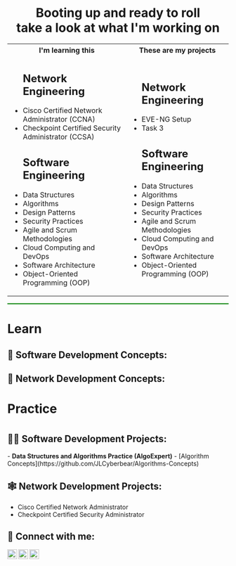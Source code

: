 <h1 align="center">Booting up and ready to roll<br>take a look at what I'm working on</h1>


<!--
  <br/><a href="https://github.com/JLCyberbear">Programmer</a>, 
  <a href="https://www.linkedin.com/in/joselrico/">Cybersecurity Professional</a>, 
  <a href="https://www.youtube.com/@JRCybertek">YouTuber</a>
-->
<div align="center">
<table>
  <tr>
    <th>I'm learning this</th>
    <th>These are my projects</th>
  </tr>
  <tr>
    <td>
      <ul>
        <h2>Network Engineering</h2>
        <li>Cisco Certified Network Administrator (CCNA)</li>
        <li>Checkpoint Certified Security Administrator (CCSA)</li>
      </ul>
      <ul>
        <h2>Software Engineering</h2>
        <li>Data Structures</li>
        <li>Algorithms</li>
        <li>Design Patterns</li>
        <li>Security Practices</li>
        <li>Agile and Scrum Methodologies</li>
        <li>Cloud Computing and DevOps</li>
        <li>Software Architecture</li>
        <li>Object-Oriented Programming (OOP)</li>
        </ul>
    </td>
    <td>
      <ul>
        <h2>Network Engineering</h2>
        <li>EVE-NG Setup</li>
        <li>Task 3</li>
        <h2>Software Engineering</h2>
        <li>Data Structures</li>
        <li>Algorithms</li>
        <li>Design Patterns</li>
        <li>Security Practices</li>
        <li>Agile and Scrum Methodologies</li>
        <li>Cloud Computing and DevOps</li>
        <li>Software Architecture</li>
        <li>Object-Oriented Programming (OOP)</li>
      </ul>
    </td>
  </tr>
</table>
</div>

<p style="border: 1px solid green">
  <h1> Learn </h1>
  <h2>🧾 Software Development Concepts:</h2>
  <h2>📖 Network Development Concepts:</h2>
</p>

<h1> Practice <h1/>
  <h2>👨‍💻 Software Development Projects:</h2>
  - <b>Data Structures and Algorithms Practice (AlgoExpert)</b>
  - [Algorithm Concepts](https://github.com/JLCyberbear/Algorithms-Concepts)

<h2>🕸️ Network Development Projects:</h2>
<ul>
  <li>Cisco Certified Network Administrator</li>
  <li>Checkpoint Certified Security Administrator</li>
</ul>

<h2> 🤳 Connect with me:</h2>

[<img align="left" alt="JoshMadakor | YouTube" width="22px" src="https://cdn-icons-png.flaticon.com/128/1384/1384060.png" />][youtube]
[<img align="left" alt="JoshMadakor | LinkedIn" width="22px" src="https://cdn-icons-png.flaticon.com/128/1384/1384014.png" />][linkedin]
[<img align="left" alt="JoshMadakor | Instagram" width="22px" src="https://cdn-icons-png.flaticon.com/128/15707/15707776.png" />][instagram]

[twitter]: https://twitter.com/josmadakor
[youtube]: https://www.youtube.com/c/josmadakor
[instagram]: https://www.instagram.com/joshmdakor/
[linkedin]: https://linkedin.com/in/joshmaakor


